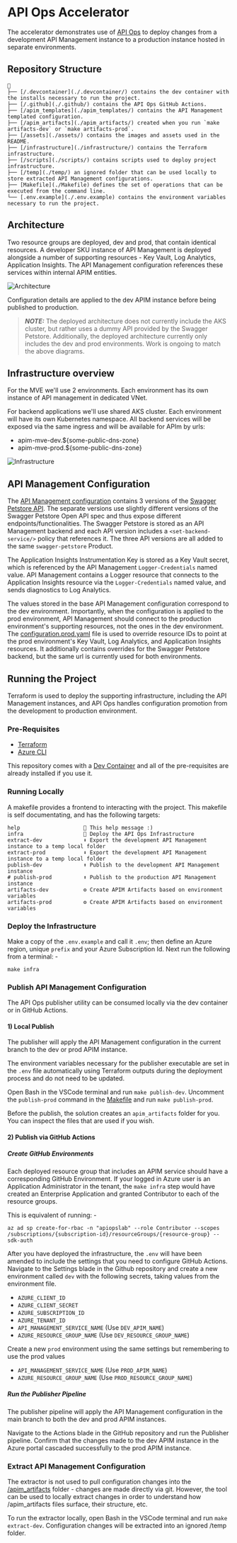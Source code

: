 # API Ops Accelerator

The accelerator demonstrates use of [API Ops](https://azure.github.io/apiops/apiops/0-labPrerequisites/) to deploy changes from a development API Management instance to a production instance hosted in separate environments.

## Repository Structure

```text
📂
├── [/.devcontainer](./.devcontainer/) contains the dev container with the installs necessary to run the project.
├── [/.github](./.github/) contains the API Ops GitHub Actions.
├── [/apim_templates](./apim_templates/) contains the API Management templated configuration.
├── [/apim_artifacts](./apim_artifacts/) created when you run `make artifacts-dev` or `make artifacts-prod`.
├── [/assets](./assets/) contains the images and assets used in the README.
├── [/infrastructure](./infrastructure/) contains the Terraform infrastructure.
├── [/scripts](./scripts/) contains scripts used to deploy project infrastructure.
├── [/temp](./temp/) an ignored folder that can be used locally to store extracted API Management configurations.
├── [Makefile](./Makefile) defines the set of operations that can be executed from the command line.
└── [.env.example](./.env.example) contains the environment variables necessary to run the project.
```

## Architecture

Two resource groups are deployed, dev and prod, that contain identical resources. A developer SKU instance of API Management is deployed alongside a number of supporting resources - Key Vault, Log Analytics, Application Insights. The API Management configuration references these services within internal APIM entities.

![Architecture](./assets/architecture.png)

Configuration details are applied to the dev APIM instance before being published to production.

> **_NOTE:_** The deployed architecture does not currently include the AKS cluster, but rather uses a dummy API provided by the Swagger Petstore. Additionally, the deployed architecture currently only includes the dev and prod environments. Work is ongoing to match the above diagrams.

## Infrastructure overview

For the MVE we'll use 2 environments. Each environment has its own instance of API management in dedicated VNet.

For backend applications we'll use shared AKS cluster. Each environment will have its own Kubernetes namespace. All backend services will be exposed via the same 
ingress and will be available for APIm by urls:
- apim-mve-dev.${some-public-dns-zone}
- apim-mve-prod.${some-public-dns-zone}

![Infrastructure](./assets/Infra-backend.drawio.png)

## API Management Configuration

The [API Management configuration](./apimartifacts/) contains 3 versions of the [Swagger Petstore API](https://petstore.swagger.io). The separate versions use slightly different versions of the Swagger Petstore Open API spec and thus expose different endpoints/functionalities. The Swagger Petstore is stored as an API Management backend and each API version includes a `<set-backend-service/>` policy that references it. The three API versions are all added to the same `swagger-petstore` Product.

The Application Insights Instrumentation Key is stored as a Key Vault secret, which is referenced by the API Management ```Logger-Credentials``` named value. API Management contains a Logger resource that connects to the Application Insights resource via the ```Logger-Credentials``` named value, and sends diagnostics to Log Analytics.

The values stored in the base API Management configuration correspond to the dev environment. Importantly, when the configuration is applied to the prod environment, API Management should connect to the production environment's supporting resources, not the ones in the dev environment. The [configuration.prod.yaml](./configuration.prod.yaml) file is used to override resource IDs to point at the prod environment's Key Vault, Log Analytics, and Application Insights resources. It additionally contains overrides for the Swagger Petstore backend, but the same url is currently used for both environments.

## Running the Project

Terraform is used to deploy the supporting infrastructure, including the API Management instances, and API Ops handles configuration promotion from the development to production environment.

### Pre-Requisites

- [Terraform](https://www.terraform.io/downloads.html)
- [Azure CLI](https://docs.microsoft.com/cli/azure/install-azure-cli)

This repository comes with a [Dev Container](https://code.visualstudio.com/docs/devcontainers/containers) and all of the pre-requisites are already installed if you use it.

### Running Locally

A makefile provides a frontend to interacting with the project. This makefile is self documentating, and has the following targets:

```text
help                    💬 This help message :)
infra                   🚀 Deploy the API Ops Infrastructure
extract-dev             ⬇️ Export the development API Management instance to a temp local folder
extract-prod            ⬇️ Export the development API Management instance to a temp local folder
publish-dev             ⬆️ Publish to the development API Management instance
# publish-prod          ⬆️ Publish to the production API Management instance
artifacts-dev           ⚙️ Create APIM Artifacts based on environment variables
artifacts-prod          ⚙️ Create APIM Artifacts based on environment variables
```

### Deploy the Infrastructure

Make a copy of the `.env.example` and call it `.env`; then define an Azure region, unique `prefix` and your Azure Subscription Id. Next run the following from a terminal: -

`make infra`

### Publish API Management Configuration

The API Ops publisher utility can be consumed locally via the dev container or in GitHub Actions.

#### 1) Local Publish

The publisher will apply the API Management configuration in the current branch to the dev or prod APIM instance. 

The environment variables necessary for the publisher executable are set in the `.env` file automatically using Terraform outputs during the deployment process and do not need to be updated.

Open Bash in the VSCode terminal and run `make publish-dev`. Uncomment the `publish-prod` command in the [Makefile](./Makefile) and run `make publish-prod`.

Before the publish, the solution creates an `apim_artifacts` folder for you. You can inspect the files that are used if you wish.

#### 2) Publish via GitHub Actions

##### Create GitHub Environments

Each deployed resource group that includes an APIM service should have a corresponding GitHub Environment. If your logged in Azure user is an Application Administrator in the tenant, the `make infra` step would have created an Enterprise Application and granted Contributor to each of the resource groups. 

This is equivalent of running: -

`az ad sp create-for-rbac -n "apiopslab" --role Contributor --scopes /subscriptions/{subscription-id}/resourceGroups/{resource-group} --sdk-auth`

After you have deployed the infrastructure, the `.env` will have been amended to include the settings that you need to configure GitHub Actions. Navigate to the Settings blade in the Github repository and create a new environment called `dev` with the following secrets, taking values from the environment file.

- `AZURE_CLIENT_ID`
- `AZURE_CLIENT_SECRET`
- `AZURE_SUBSCRIPTION_ID`
- `AZURE_TENANT_ID`
- `API_MANAGEMENT_SERVICE_NAME` (Use `DEV_APIM_NAME`)
- `AZURE_RESOURCE_GROUP_NAME` (Use `DEV_RESOURCE_GROUP_NAME`)

Create a new `prod` environment using the same settings but remembering to use the prod values

- `API_MANAGEMENT_SERVICE_NAME` (Use `PROD_APIM_NAME`)
- `AZURE_RESOURCE_GROUP_NAME` (Use `PROD_RESOURCE_GROUP_NAME`)

##### Run the Publisher Pipeline

The publisher pipeline will apply the API Management configuration in the main branch to both the dev and prod APIM instances. 

Navigate to the Actions blade in the GitHub repository and run the Publisher pipeline. Confirm that the changes made to the dev APIM instance in the Azure portal cascaded successfully to the prod APIM instance.

### Extract API Management Configuration

The extractor is not used to pull configuration changes into the [/apim_artifacts](./apim_artifacts/) folder - changes are made directly via git. However, the tool can be used to locally extract changes in order to understand how /apim_artifacts files surface, their structure, etc.

To run the extractor locally, open Bash in the VSCode terminal and run `make extract-dev`. Configuration changes will be extracted into an ignored /temp folder.